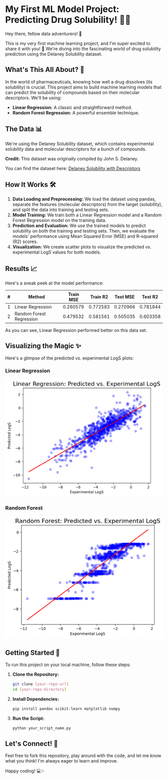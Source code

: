 # My First ML Model Project: Predicting Drug Solubility! 🧪✨

Hey there, fellow data adventurers! 👋

This is my very first machine learning project, and I'm super excited to share it with you! 🎉 We're diving into the fascinating world of drug solubility prediction using the Delaney Solubility dataset.

## What's This All About? 🤔

In the world of pharmaceuticals, knowing how well a drug dissolves (its solubility) is crucial. This project aims to build machine learning models that can predict the solubility of compounds based on their molecular descriptors. We'll be using:

* **Linear Regression:** A classic and straightforward method.
* **Random Forest Regression:** A powerful ensemble technique.

## The Data 📊

We're using the Delaney Solubility dataset, which contains experimental solubility data and molecular descriptors for a bunch of compounds.

**Credit:** This dataset was originally compiled by John S. Delaney.

You can find the dataset here: [Delaney Solubility with Descriptors](https://raw.githubusercontent.com/dataprofessor/data/refs/heads/master/delaney_solubility_with_descriptors.csv)

## How It Works 🛠️

1.  **Data Loading and Preprocessing:** We load the dataset using pandas, separate the features (molecular descriptors) from the target (solubility), and split the data into training and testing sets.
2.  **Model Training:** We train both a Linear Regression model and a Random Forest Regression model on the training data.
3.  **Prediction and Evaluation:** We use the trained models to predict solubility on both the training and testing sets. Then, we evaluate the models' performance using Mean Squared Error (MSE) and R-squared (R2) scores.
4.  **Visualization:** We create scatter plots to visualize the predicted vs. experimental LogS values for both models.

## Results 📈

Here's a sneak peek at the model performance:

| # | Method                   | Train MSE | Train R2 | Test MSE | Test R2 |
|---|--------------------------|-----------|----------|----------|---------|
| 1 | Linear Regression        | 0.260579  | 0.772583 | 0.270966 | 0.781844|
| 2 | Random Forest Regression | 0.479532  | 0.581561 | 0.505035 | 0.603358|

As you can see, Linear Regression performed better on this data set.

## Visualizing the Magic ✨

Here's a glimpse of the predicted vs. experimental LogS plots:

### Linear Regression

![Linear Regression Plot](linear_regression_plot.png)

### Random Forest

![Random Forest Plot](random_forest_plot.png)

## Getting Started 🚀

To run this project on your local machine, follow these steps:

1.  **Clone the Repository:**

    ```bash
    git clone [your-repo-url]
    cd [your-repo-directory]
    ```

2.  **Install Dependencies:**

    ```bash
    pip install pandas scikit-learn matplotlib numpy
    ```

3.  **Run the Script:**

    ```bash
    python your_script_name.py
    ```

## Let's Connect! 🤝

Feel free to fork this repository, play around with the code, and let me know what you think! I'm always eager to learn and improve.

Happy coding! 💻✨